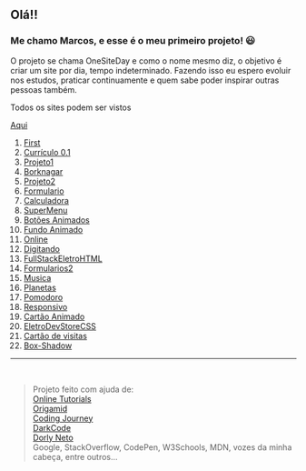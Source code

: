 
## Olá!!

### Me chamo Marcos, e esse é o meu primeiro projeto! :smiley:

O projeto se chama OneSiteDay e como o nome mesmo diz, o objetivo é criar um site por dia, tempo indeterminado. Fazendo isso eu espero evoluir nos estudos, praticar continuamente e quem sabe poder inspirar outras pessoas também.
 
Todos os sites podem ser vistos

[Aqui](https://arcmarcos.netlify.app/)

1. [First](https://github.com/arcmarcos/OneSiteDay/tree/master/sites/01_first)
2. [Currículo 0.1](https://github.com/arcmarcos/OneSiteDay/tree/master/sites/02_curriculo)
3. [Projeto1](https://github.com/arcmarcos/OneSiteDay/tree/master/sites/03_projeto1)
4. [Borknagar](https://github.com/arcmarcos/OneSiteDay/tree/master/sites/04_borknagar)
5. [Projeto2](https://github.com/arcmarcos/OneSiteDay/tree/master/sites/05_projeto2)
6. [Formulario](https://github.com/arcmarcos/OneSiteDay/tree/master/sites/06_formulario)
7. [Calculadora](https://github.com/arcmarcos/OneSiteDay/tree/master/sites/07_calculadora)
8. [SuperMenu](https://github.com/arcmarcos/OneSiteDay/tree/master/sites/08_menu)
9. [Botões Animados](https://github.com/arcmarcos/OneSiteDay/tree/master/sites/09_animatedbuttons)
10. [Fundo Animado](https://github.com/arcmarcos/OneSiteDay/tree/master/sites/10_fundoanimado)
11. [Online](https://arcmarcos.netlify.app/)
12. [Digitando](https://github.com/arcmarcos/OneSiteDay/tree/master/sites/12_typing)
13. [FullStackEletroHTML](https://github.com/arcmarcos/RecodePro2020/tree/master/fullstackeletro_HTML)
14. [Formularios2](https://github.com/arcmarcos/OneSiteDay/tree/master/sites/14_formulario2)
15. [Musica](https://github.com/arcmarcos/OneSiteDay/tree/master/sites/15_musica)
16. [Planetas](https://github.com/arcmarcos/OneSiteDay/tree/master/sites/16_planets)
17. [Pomodoro](https://github.com/arcmarcos/OneSiteDay/tree/master/sites/17_pomodoro)
18. [Responsivo](https://github.com/arcmarcos/OneSiteDay/tree/master/sites/18_responsivo)
19. [Cartão Animado](https://github.com/arcmarcos/OneSiteDay/tree/master/sites/19_cards)
20. [EletroDevStoreCSS](https://github.com/arcmarcos/RecodePro2020/tree/master/eletrodevstore_CSS)
21. [Cartão de visitas](https://github.com/arcmarcos/OneSiteDay/tree/master/sites/21_profileCard)
22. [Box-Shadow](https://github.com/arcmarcos/OneSiteDay/tree/master/sites/22_box_shadow)
    
<hr>
<br>

> Projeto feito com ajuda de:<br>
> [Online Tutorials](https://www.youtube.com/channel/UCbwXnUipZsLfUckBPsC7Jog)<br>
> [Origamid](https://www.youtube.com/channel/UCRe4a2l_hRvROUU02_0YCmQ)<br>
> [Coding Journey](https://www.youtube.com/channel/UCwpH4liYtBSiVXSfL8x2TyQ)<br>
> [DarkCode](https://www.youtube.com/channel/UCD3KVjbb7aq2OiOffuungzw)<br>
> [Dorly Neto](https://github.com/dorlyneto)<br>
> Google, StackOverflow, CodePen, W3Schools, MDN, vozes da minha cabeça, entre outros...

